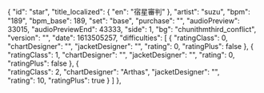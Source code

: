 ﻿{
      "id": "star",
      "title_localized": {
        "en": "宿星審判"
      },
      "artist": "suzu",
      "bpm": "189",
      "bpm_base": 189,
      "set": "base",
      "purchase": "",
      "audioPreview": 33015,
      "audioPreviewEnd": 43333,
      "side": 1,
      "bg": "chunithmthird_conflict",
      "version": "",
      "date": 1613505257,
      "difficulties": [
        {
          "ratingClass": 0,
          "chartDesigner": "",
          "jacketDesigner": "",
          "rating": 0,
          "ratingPlus": false
        },
        {
          "ratingClass": 1,
          "chartDesigner": "",
          "jacketDesigner": "",
          "rating": 0,
          "ratingPlus": false
        },
        { 	
          "ratingClass": 2,
          "chartDesigner": "Arthas",
          "jacketDesigner": "",		
          "rating": 10,
          "ratingPlus": true
        }
      ]
    },
